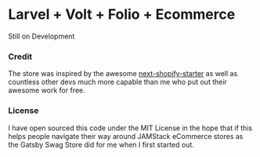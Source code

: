 # Larvel + Volt + Folio + Ecommerce

Still on Development

### Credit

The store was inspired by the awesome [next-shopify-starter](https://github.com/btahir/next-shopify-starter) as well
as countless other devs much more capable than me who put out their awesome work for free. 

### License

I have open sourced this code under the MIT License in the hope that if this helps people navigate their way around JAMStack eCommerce stores
as the Gatsby Swag Store did for me when I first started out.